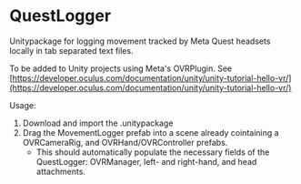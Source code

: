 # QuestLogger
 
Unitypackage for logging movement tracked by Meta Quest headsets locally in tab separated text files.


To be added to Unity projects using Meta's OVRPlugin. See [https://developer.oculus.com/documentation/unity/unity-tutorial-hello-vr/](https://developer.oculus.com/documentation/unity/unity-tutorial-hello-vr/)

Usage:
1. Download and import the .unitypackage
2. Drag the MovementLogger prefab into a scene already cointaining a OVRCameraRig, and OVRHand/OVRController prefabs.
   - This should automatically populate the necessary fields of the QuestLogger: OVRManager, left- and right-hand,  and head attachments. 

